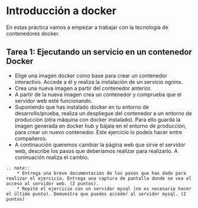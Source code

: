 # Introducción a docker

En estas práctica vamos a empezar a trabajar con la tecnología de contenedores docker.

## Tarea 1: Ejecutando un servicio en un contenedor Docker

* Elige una imagen docker como base para crear un contenedor interactivo. Accede a él y realiza la instalación de un servicio ngninx. 
* Crea una nueva imagen a partir del contenedor anterior.
* A partir de la nueva imagen crea un contenedor y comprueba que el servidor web esté funcionando.
* Suponiendo que has instalado docker en tu entorno de desarrollo/prueba, realiza un despliegue del contenedor a un entorno de producción (otra máquina con docker instalado). Para ello guarda la imagen generada en docker hub y bájala en el entorno de producción, para crear un nuevo contenedor. Este ejercicio lo podeís hacer entre compañeros.
* A continaución queremos cambiar la página web que sirve el servidor web, describe los pasos que deberíamos realizar para realizarlo. A coninuación realiza el cambio.

```eval_rst
.. note:: 
	* Entrega una breve documentación de los pasos que has dado para realizar el ejercicio. Entrega una captura de pantalla donde se vea el acceso al servidor web. (2 puntos).
	* Repite el ejercicio con un servidor mysql (no es necesario hacer el último punto). Demuestra que puedes acceder al servidor mysql. (2 puntos)
```

